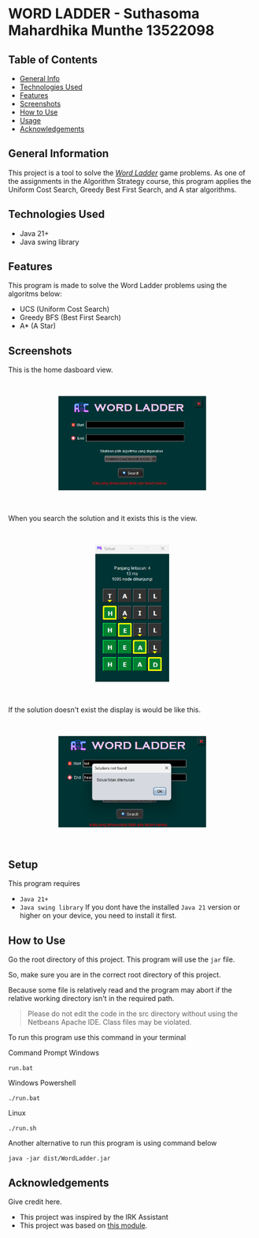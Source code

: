 # WORD LADDER - Suthasoma Mahardhika Munthe 13522098

## Table of Contents
* [General Info](#general-information)
* [Technologies Used](#technologies-used)
* [Features](#features)
* [Screenshots](#screenshots)
* [How to Use](#setup)
* [Usage](#how-to-use)
* [Acknowledgements](#acknowledgements)
<!-- * [License](#license) -->


## General Information
This project is a tool to solve the [_Word Ladder_](https://wordwormdormdork.com/) game problems.
As one of the assignments in the Algorithm Strategy course, this program applies the Uniform Cost Search, Greedy Best First Search, and A star algorithms.


## Technologies Used
- Java 21+
- Java swing library


## Features
This program is made to solve the Word Ladder problems using the algoritms below:
- UCS (Uniform Cost Search)
- Greedy BFS (Best First Search)
- A* (A Star)


## Screenshots
This is the home dasboard view.

<br>
<p align="center">
<img src="./home.png" alt="Preview" width="300"/>
</p>
<br>

When you search the solution and it exists this is the view.

<br>
<p align="center">
<img src="./solution.png" alt="Preview" width="150"/>
</p>
<br>

If the solution doesn't exist the display is would be like this.

<br>
<p align="center">
<img src="./notfound.png" alt="Preview" width="300"/>
</p>
<br>


## Setup
This program requires
- ```Java 21+```
- ```Java swing library``` 
If you dont have the installed ```Java 21``` version or higher on your device, you need to install it first. 


## How to Use

Go the root directory of this project.
This program will use the `jar` file.

So, make sure you are in the correct root directory of this project.

Because some file is relatively read and the program may abort if the relative working directory isn't in the required path.

> Please do not edit the code in the src directory without using the Netbeans Apache IDE. Class files may be violated.

To run this program use this command in your terminal

Command Prompt Windows
```
run.bat
```
Windows Powershell
```
./run.bat
```
Linux
```
./run.sh
```
Another alternative to run this program is using command below
```
java -jar dist/WordLadder.jar
```

## Acknowledgements
Give credit here.
- This project was inspired by the IRK Assistant
- This project was based on [this module](https://informatika.stei.itb.ac.id/~rinaldi.munir/Stmik/2020-2021/Route-Planning-Bagian1-2021.pdf).
